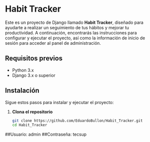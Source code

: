 # Habit Tracker

Este es un proyecto de Django llamado **Habit Tracker**, diseñado para ayudarte a realizar un seguimiento de tus hábitos y mejorar tu productividad. A continuación, encontrarás las instrucciones para configurar y ejecutar el proyecto, así como la información de inicio de sesión para acceder al panel de administración.

## Requisitos previos

- Python 3.x
- Django 3.x o superior

## Instalación

Sigue estos pasos para instalar y ejecutar el proyecto:

1. **Clona el repositorio**

   ```bash
   git clone https://github.com/EduardoBullon/Habit_Tracker.git
   cd Habit_Tracker


##Usuario: admin
##Contraseña: tecsup
